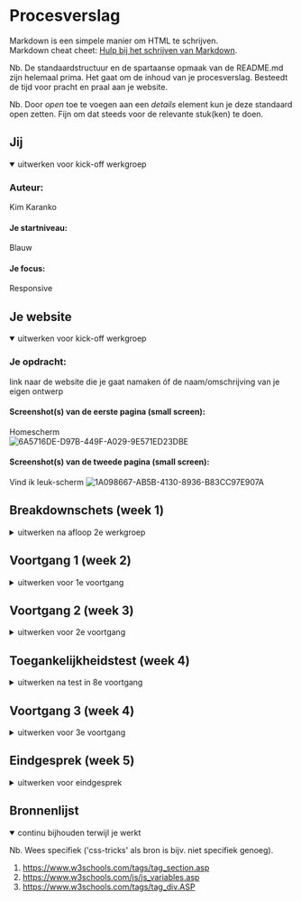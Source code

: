 # Procesverslag
Markdown is een simpele manier om HTML te schrijven.  
Markdown cheat cheet: [Hulp bij het schrijven van Markdown](https://github.com/adam-p/markdown-here/wiki/Markdown-Cheatsheet).

Nb. De standaardstructuur en de spartaanse opmaak van de README.md zijn helemaal prima. Het gaat om de inhoud van je procesverslag. Besteedt de tijd voor pracht en praal aan je website.

Nb. Door *open* toe te voegen aan een *details* element kun je deze standaard open zetten. Fijn om dat steeds voor de relevante stuk(ken) te doen.





## Jij

<details open>
<summary>uitwerken voor kick-off werkgroep</summary>

### Auteur:
Kim Karanko

#### Je startniveau:
Blauw

#### Je focus:
Responsive
 
</details>





## Je website

<details open>
<summary>uitwerken voor kick-off werkgroep</summary>

### Je opdracht:
link naar de website die je gaat namaken óf de naam/omschrijving van je eigen ontwerp

#### Screenshot(s) van de eerste pagina (small screen): 
Homescherm  
![6A5716DE-D97B-449F-A029-9E571ED23DBE](https://user-images.githubusercontent.com/90153306/141326770-24156f73-8277-49e8-87b6-bee9fdf055b4.jpg)

#### Screenshot(s) van de tweede pagina (small screen):
Vind ik leuk-scherm 
![1A098667-AB5B-4130-8936-B83CC97E907A](https://user-images.githubusercontent.com/90153306/141326905-a1d98f7f-7bd3-42b2-bd56-8c7d4da561e0.JPEG)


</details>





## Breakdownschets (week 1)

<details>
<summary>uitwerken na afloop 2e werkgroep</summary>
Ik wist al vrij snel dat ik wilde gaan voor het namaken van Spotify. Het is een site die ik bijna 24/7 gebruik en ook erg interessant vind om te maken. 

### de hele pagina: 
<img src="C:\Users\kimka\Documents\CMD\basiswebsite\images\schets 1.png" width="375px" alt="breakdown van de hele pagina">


### dynamisch deel (bijv menu): 
 ![Schermopname (1185)](https://user-images.githubusercontent.com/90153306/141326563-a73ca3c4-be7c-40cf-aad7-7228bae6a2d4.png)

</details>





## Voortgang 1 (week 2)

<details>
<summary>uitwerken voor 1e voortgang</summary>

### Stand van zaken
In week 2 kwam ik er achter dat het belangrijk is om een de HTML een goede structuur te geven. Ik begon met de content er los in te zetten. Het komt beter uit als dit volgens een structuur gebeurt. Gelukkig kreeg ik hier hulp bij. De CSS had vergeleken met de HTML wel een goed begin. Door hulp van Sanne kreeg mijn HTML een goede structuur. Door een goede start te hebben is het ook makkelijker om verder te komen in het proces.

De oefeningen verliepen deze week goed, ik had er eigenlijk geen vragen over. 

### Agenda voor meeting
samen met je groepje opstellen

| Kim            | student 2          | student 3    | student 4        |
| ---            | ---                | ---          | ---              |
| Wanneer is de HTML goed genoeg?  | en dit             | en ik dit    | en dan ik dat    |
|  | dit als er tijd is | nog een punt | dit wil ik zeker |
|            | ...                | ...          | ...              |


### Verslag van meeting
hier na afloop snel de uitkomsten van de meeting vastleggen

- Een duidelijk idee hebben over hoe alle content weergegeven wordt.
- HTML duidelijk gestructureerd
- CSS duidelijk gestructureerd

</details>





## Voortgang 2 (week 3)

<details>
<summary>uitwerken voor 2e voortgang</summary>

### Stand van zaken
Deze week merkte dat ik al achter ging lopen met de oefeningen die als huiswerk werden gegeven. Ik liep een paar lessen één opdracht achter. Wel snapte ik het positioneren en de eerste stappen van JavaSript goed. De meetingen met de groepjes hielpen mij om de oprdachten volledig te begrijpen. 

Deze week had ik alle content in HTML verwerkt en kon ik beginnen met stappen maken in CSS.

### Agenda voor meeting
samen met je groepje opstellen

| Kim      | student 2          | student 3    | student 4        |
| hoe werkt de navigatie            | ---                | ---          | ---              |
|   | en dit             | en ik dit    | en dan ik dat    |
|  | dit als er tijd is | nog een punt | dit wil ik zeker |
|          | ...                | ...          | ...              |


### Verslag van meeting
hier na afloop snel de uitkomsten van de meeting vastleggen

- Beginnen met stappen maken met CSS
- Nog een keer kijken naar de opdrachten die ik nog niet volledig had uitgevoerd.
- Begin maken van de Nav

</details>





## Toegankelijkheidstest (week 4)

<details>
<summary>uitwerken na test in 8e voortgang</summary>

### Bevindingen Testen
-Het hooghouden van de ballon maakte het bedienen van de site niet veel moeilijker. Het is een handicap wat weinig effect had. Nog steeds was het mogelijk om de muis en tab even goed te gebruiken als zonder het hooghouden van een ballon.
-De brillen hadden wel effect op het gebruiken van de site. De brillen gaven verschillende filters die de site net wat winder aangenaam maakten om te gebruiken. Het maakte het niet veel moeilijker, met het gebruiken van de tab kon ik alsnog wisselen van pagina.
-Met Parkingson is het natuurlijk erg lastig om de site te bedienen, zelf kon ik er niet zo goed tegen dus was ik er al vrij snel klaar mee. De site is wel bedienbaar door het gebruiken van tab maar het maakt het wel lastig.
-De screenreade leest code's voor en niet de content die op de website staat.

#### Het gebruiken van tab
Het gebruiken van de tab is erg handig bij de handicaps die werden gegeven tijdens het testen. De tab werkte tijdens het testen alleen bij de navigatie. Dat is wel een belangrijke deel van de content van de site maar is nog lang niet genoeg.

</details>





## Voortgang 3 (week 4)

<details>
<summary>uitwerken voor 3e voortgang</summary>

### Stand van zaken
Tijdens het voorgangsgesprek kwamen ik en Sanne er achter dat er nog veel aangepast moet worden. Het grootste probleem was dat ik de content met 'absolute' had gepostioneerd. Dat is dus totaal niet handig als ik een responsive site wil neer gaan zetten. 

Ook moest de 'Vind ik leuk' pagina aangepast worden. Ik had nog geen gebruik gemaakt van grids, deze zijn erg handig bij zo'n soort lijst. 

Op dit moment kwam ik erachter dat ik waarschijnlijk moest gaan voor de herkansing. Dit zorgde voor stress, deze week had ik er hard aan gewerkt om stappen te maken om dichterbij de voldoende te komen.


### Agenda voor meeting
samen met je groepje opstellen

| Kim     | student 2          | student 3    | student 4        |
| hoe werkt het precies met grids          | ---                | ---          | ---              |
| wat is een vervanging voor absolute  | en dit             | en ik dit    | en dan ik dat    |
|  | dit als er tijd is | nog een punt | dit wil ik zeker |
|        | ...                | ...          | ...              |


### Verslag van meeting
hier na afloop snel de uitkomsten van de meeting vastleggen

- werken met grids
- alle 'absolutes' weghalen

</details>





## Eindgesprek (week 5)

<details>
<summary>uitwerken voor eindgesprek</summary>

### Stand van zaken
Het was over het algemeen een interessante opdracht om een zelf een site te kiezen en deze na te maken. Bij het begin verliep het best goed, ik liep goed bij met de opdrachten. Op een gegeven moment begon ik één les achter te lopen met de opdrachten en was het ook lastiger om dan goed voor te bereiden voor de meetings. Na dat ik daar achter kwam heb ik nog de opdrachten goed bekeken en liep ik weer bij. 

Toen ik weer goed bezig was kwamen ik en Sanne erachter dat er nog een hoop verandert moest worden. Gelukkig is dit gelukt door hulp en door het kijken naar de oprachten en voorbeelden. 
Uiteindelijk ben ik erg trots op mezelf dat ik een site heb neergezet die er uit ziet als Spotify. Ook al is FED niet mijn sterkste vak, ben ik blij met de site die ik heb gemaakt.

### Screenshot(s)

<img src="C:\Users\kimka\Documents\CMD\basiswebsite\images\Schermopname (1181).png" alt="site1">
<img src="C:\Users\kimka\Documents\CMD\basiswebsite\images\Schermopname (1182).png" alt="site2">


</details>





## Bronnenlijst

<details open>
<summary>continu bijhouden terwijl je werkt</summary>

Nb. Wees specifiek ('css-tricks' als bron is bijv. niet specifiek genoeg).

1. https://www.w3schools.com/tags/tag_section.asp
2. https://www.w3schools.com/js/js_variables.asp
3. https://www.w3schools.com/tags/tag_div.ASP

</details>
